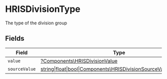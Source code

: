 # HRISDivisionType

The type of the division group


## Fields

| Field                                                                                                                  | Type                                                                                                                   | Required                                                                                                               | Description                                                                                                            | Example                                                                                                                |
| ---------------------------------------------------------------------------------------------------------------------- | ---------------------------------------------------------------------------------------------------------------------- | ---------------------------------------------------------------------------------------------------------------------- | ---------------------------------------------------------------------------------------------------------------------- | ---------------------------------------------------------------------------------------------------------------------- |
| `value`                                                                                                                | [?Components\HRISDivisionValue](../../Models/Components/HRISDivisionValue.md)                                          | :heavy_minus_sign:                                                                                                     | N/A                                                                                                                    | division                                                                                                               |
| `sourceValue`                                                                                                          | [string\|float\|bool\|Components\HRISDivisionSourceValue4\|array\|null](../../Models/Components/HRISDivisionSourceValue.md) | :heavy_minus_sign:                                                                                                     | N/A                                                                                                                    |                                                                                                                        |